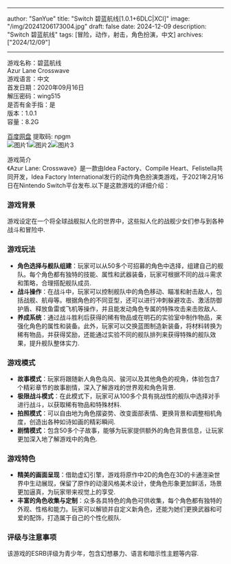 
---
author: "SanYue"
title: "Switch 碧蓝航线[1.0.1+6DLC|XCI]"
image: "/img/20241206173004.jpg"
draft: false
date: 2024-12-09
description: "Switch 碧蓝航线"
tags: [冒险，动作，射击，角色扮演，中文]
archives: ["2024/12/09"]

---

游戏名称：碧蓝航线   
Azur Lane Crosswave    
游戏语言：中文  
首发日期：2020年09月16日  
解压密码：wing515  
是否有金手指：是  
版本：1.0.1   
容量：8.2G

[百度网盘](https://pan.baidu.com/s/1k1HkUGN3P964HKd8q8Xj2g) 提取码: npgm  
![图片1](/img/e4d266.jpg)![图片2](/img/7fe039.jpg)![图片3](/img/036c8.jpg)  

游戏简介  
《Azur Lane: Crosswave》是一款由Idea Factory、Compile Heart、Felistella共同开发，Idea Factory International发行的动作角色扮演类游戏，于2021年2月16日在Nintendo Switch平台发布.以下是这款游戏的详细介绍：

### 游戏背景
游戏设定在一个将全球战舰拟人化的世界中，这些拟人化的战舰少女们参与到各种战斗和冒险中.

### 游戏玩法
- **角色选择与舰队组建**：玩家可以从50多个可招募的角色中选择，组建自己的舰队。每个角色都有独特的技能、属性和武器装备，玩家可根据不同的战斗需求和策略，合理搭配舰队成员.
- **战斗操作**：在战斗中，玩家可以控制舰队中的角色移动、瞄准和射击敌人，包括战舰、航母等。根据角色的不同亚型，还可以进行冲刺躲避攻击、激活防御护盾、释放鱼雷或飞机等操作，并且能发动角色专属的特殊攻击来击败敌人.
- **养成系统**：通过战斗胜利后获得的稀有物品或在明石的实验室中制作物品，来强化角色的属性和装备。此外，玩家可以交换蓝图制造新装备，将材料转换为稀有物品，并获得奖励，还能通过实验不同的舰队排列来获得特殊的舰队效果，提升舰队整体实力.

### 游戏模式
- **故事模式**：玩家将跟随新人角色岛风、骏河以及其他角色的视角，体验包含7个精彩章节的故事剧情，深入了解游戏的世界观和角色背景.
- **极限战斗模式**：在此模式下，玩家可从100多个具有挑战性的舰队中选择对手进行战斗，以获取稀有物品和特殊材料.
- **拍照模式**：可以自由地为角色摆姿势、改变面部表情、更换背景和调整相机角度，创造出各种如诗如画的精彩瞬间.
- **剧情模式**：包含50多个子故事，能够为玩家提供额外的角色背景信息，让玩家更加深入地了解游戏中的角色.

### 游戏特色
- **精美的画面呈现**：借助虚幻引擎，游戏将原作中2D的角色在3D的卡通渲染世界中生动展现，保留了原作的动漫风格美术设计，使角色形象更加鲜活，场景更加逼真，为玩家带来视觉上的享受.
- **丰富的角色收集与定制**：众多各具特色的角色可供收集，每个角色都有独特的外观、性格和能力。玩家可以解锁并自定义新角色，还能为她们更换武器和可爱的配饰，打造属于自己的个性化舰队.

### 评级与注意事项
该游戏的ESRB评级为青少年，包含幻想暴力、语言和暗示性主题等内容.
 
